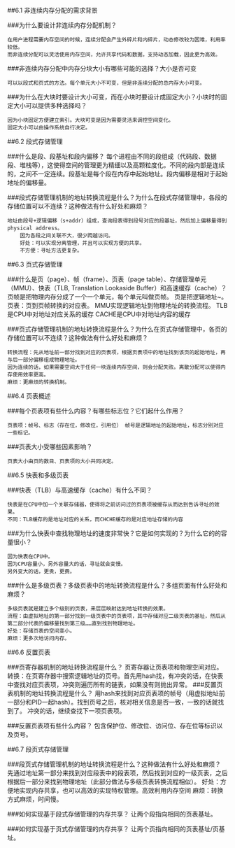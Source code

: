 ##6.1 非连续内存分配的需求背景

###为什么要设计非连续内存分配机制？

	在用户进程需要内存空间的时候，连续分配会产生外碎片和内碎片，动态修改较为困难，利用率较低。
	而非连续分配可以灵活使用内存空间，允许共享代码和数据，支持动态加载，因此更为高效。
	
###非连续内存分配中内存分块大小有哪些可能的选择？大小是否可变
	
	可以以段式和页式的方法。每个单元大小不可变，但是非连续分配的总内存大小可变。
	
###为什么在大块时要设计大小可变，而在小块时要设计成固定大小？小块时的固定大小可以提供多种选择吗？
	
	因为小块固定方便建立索引。大块可变是因为需要灵活来调控空间变化。
	固定大小可以由操作系统自行决定。
	
##6.2 段式存储管理

###什么是段、段基址和段内偏移？
	每个进程由不同的段组成（代码段、数据段、堆栈等），这使得空间的管理更为精细以及高颗粒度化。不同的段内部是连续的，之间不一定连续。段基址是每个段在内存中起始地址。段内偏移是相对于起始地址的偏移量。

###段式存储管理机制的地址转换流程是什么？为什么在段式存储管理中，各段的存储位置可以不连续？这种做法有什么好处和麻烦？

	地址由段号+逻辑偏移（s+addr）组成，查询段表得到段号对应的段基址，然后加上偏移量得到physical address。
		因为各段之间关联不大，很少跨越访问。
		好处：可以实现分离管理，并且可以实现方便的共享。
		不方便：寻址方法更复杂。

##6.3 页式存储管理

###什么是页（page）、帧（frame）、页表（page table）、存储管理单元（MMU）、快表（TLB, Translation Lookaside Buffer）和高速缓存（cache）？
	页帧是把物理内存分成了一个一个单元，每个单元叫做页帧。
	页是把逻辑地址~。
	页表：页到页帧转换的对应表。
	MMU实现逻辑地址到物理地址的转换流程。
	TLB是CPU中对地址对应关系的缓存
	CACHE是CPU中对地址内容的缓存

###页式存储管理机制的地址转换流程是什么？为什么在页式存储管理中，各页的存储位置可以不连续？这种做法有什么好处和麻烦？

	转换流程：先从地址前一部分找到对应的页表项，根据页表项中的地址找到该页的起始地址，再与后一部分偏移组成物理地址。
	因为连续的话，如果需要空间大于任何一块连续内存空间，则会分配失败。离散分配可以使得内存使用效率更高。
	麻烦：更麻烦的转换机制。

##6.4 页表概述

###每个页表项有些什么内容？有哪些标志位？它们起什么作用？
	
	页表项：帧号、标志（存在位，修改位，引用位） 帧号是逻辑地址的起始地址，标志分别对应一些标记。
	
###页表大小受哪些因素影响？

	页表大小由页的数目、页表项的大小共同决定。
	
##6.5 快表和多级页表

###快表（TLB）与高速缓存（cache）有什么不同？

	快表是在CPU中加一个关联存储器，使得将之前访问过的页表项被缓存从而达到告诉寻址的效果。
	不同：TLB缓存的是地址对应的关系，而CHCHE缓存的是对应地址存储的内容
	
###为什么快表中查找物理地址的速度非常快？它是如何实现的？为什么它的的容量很小？

	因为快表在CPU中。
	因为CPU容量小，另外容量大的话，寻址就会变慢。
	另外变大的话，更贵，更费。
	
###什么是多级页表？多级页表中的地址转换流程是什么？多组页面有什么好处和麻烦？

	多级页表就是建立多个级别的页表，来层层映射达到地址转换的效果。
	流程：由虚拟地址的第一部分找到一级页表中的页表项，其中存储对应二级页表的基址，然后从第二部分代表的偏移量找到第三级……直到找到物理地址。
	好处：存储页表的空间变小。
	麻烦：更多次地访问内存。
	
##6.6 反置页表

###页寄存器机制的地址转换流程是什么？
	页寄存器让页表项和物理空间对应。
	转换：在页寄存器中搜索逻辑地址的页号。首先用hash找，有冲突的话，在快表中查找对应页表项，冲突则遍历所有的链表，如果没有则抛出异常。	
###反置页表机制的地址转换流程是什么？
	用hash来找到对应页表项的帧号（用虚拟地址前一部分和PID一起hash）。找到页号之后，核对相关信息是否一致，一致的话就找到了。
	冲突的话，继续查找下一项页表项。

###反置页表项有些什么内容？
	包含保护位、修改位、访问位、存在位等标识以及页号。

##6.7 段页式存储管理

###段页式存储管理机制的地址转换流程是什么？这种做法有什么好处和麻烦？
	先通过地址第一部分来找到对应段表中的段表项，然后找到对应的一级页表，之后根据后一部分来找到物理地址（此部分做法与多级页表转换流程相似）。
	好处：方便地实现内存共享，也可以高效的实现特权管理。高效利用内存空间
	麻烦：转换方式麻烦，时间慢。
	
###如何实现基于段式存储管理的内存共享？
	让两个段指向相同的页表基址。
	
###如何实现基于页式存储管理的内存共享？
	让两个页指向相同的页表基址/页基址。